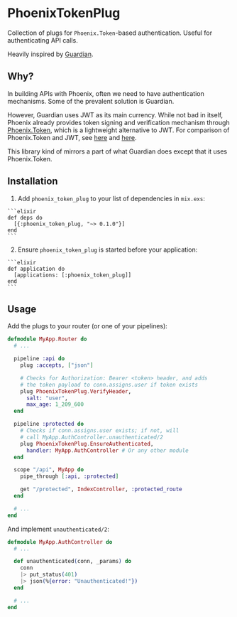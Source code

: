 # PhoenixTokenPlug

Collection of plugs for `Phoenix.Token`-based authentication. Useful for authenticating API calls.

Heavily inspired by [Guardian](https://github.com/ueberauth/guardian).

## Why?

In building APIs with Phoenix, often we need to have authentication mechanisms. Some of the prevalent solution is Guardian.

However, Guardian uses JWT as its main currency. While not bad in itself, Phoenix already provides token signing and verification mechanism through [Phoenix.Token](https://hexdocs.pm/phoenix/Phoenix.Token.html), which is a lightweight alternative to JWT. For comparison of Phoenix.Token and JWT, see [here](https://elixirforum.com/t/how-is-phoenix-token-different-from-jwt/2349) and [here](https://elixirforum.com/t/roll-your-own-auth-split-thread/2662/19).

This library kind of mirrors a part of what Guardian does except that it uses Phoenix.Token.

## Installation

  1. Add `phoenix_token_plug` to your list of dependencies in `mix.exs`:

    ```elixir
    def deps do
      [{:phoenix_token_plug, "~> 0.1.0"}]
    end
    ```

  2. Ensure `phoenix_token_plug` is started before your application:

    ```elixir
    def application do
      [applications: [:phoenix_token_plug]]
    end
    ```

## Usage

Add the plugs to your router (or one of your pipelines):

```elixir
defmodule MyApp.Router do
  # ...

  pipeline :api do
    plug :accepts, ["json"]

    # Checks for Authorization: Bearer <token> header, and adds
    # the token payload to conn.assigns.user if token exists
    plug PhoenixTokenPlug.VerifyHeader,
      salt: "user",
      max_age: 1_209_600
  end

  pipeline :protected do
    # Checks if conn.assigns.user exists; if not, will
    # call MyApp.AuthController.unauthenticated/2
    plug PhoenixTokenPlug.EnsureAuthenticated,
      handler: MyApp.AuthController # Or any other module
  end

  scope "/api", MyApp do
    pipe_through [:api, :protected]

    get "/protected", IndexController, :protected_route
  end

  # ...
end
```

And implement `unauthenticated/2`:

```elixir
defmodule MyApp.AuthController do
  # ...

  def unauthenticated(conn, _params) do
    conn
    |> put_status(401)
    |> json(%{error: "Unauthenticated!"})
  end

  # ...
end
```
